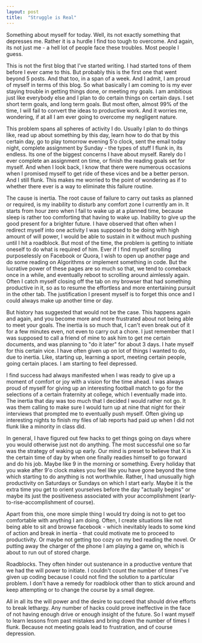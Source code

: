 ```yaml
---
layout: post
title:  "Struggle is Real"
---
```


 Something about myself for today. Well, its not exactly something that depresses me. Rather it is a hurdle I find too tough to overcome. And again, its not just me - a hell lot of people face these troubles. Most people I guess.

This is not the first blog that I've started writing. I had started tons of them before I ever came to this. But probably this is the first one that went beyond 5 posts. And that too, in a span of a week. And I admit, I am proud of myself in terms of this blog. So what basically I am coming to is my ever staying trouble in getting things done, or meeting my goals. I am ambitious just like everybody else and I plan to do certain things on certain days. I set short term goals, and long term goals. But most often, almost 99% of the time, I will fail to convert the ideas to productive work. And it worries me, wondering, if at all I am ever going to overcome my negligent nature.

This problem spans all spheres of activity I do. Usually I plan to do things like, read up about something by this day, learn how to do that by this certain day, go to play tomorrow evening 5'o clock, sent the email today night, complete assignment by Sunday - the types of stuff I flunk in, its endless. Its one of the biggest concerns I have about myself. Rarely do I ever complete an assignment on time, or finish the reading goals set for myself. And when I look back, I know that there were numerous occasions when I promised myself to get ride of these vices and be a better person. And I still flunk. This makes me worried to the point of wondering as if to whether there ever is a way to eliminate this failure routine.

The cause is inertia. The root cause of failure to carry out tasks as planned or required, is my inability to disturb any comfort zone I currently am in. It starts from hour zero when I fail to wake up at a planned time, because sleep is rather too comforting that having to wake up. Inability to give up the good present for a brighter future. I have observed that often when I redirect myself into one activity I was supposed to be doing with high amount of will power, I would be able to sustain in it without much pushing until I hit a roadblock. But most of the time, the problem is getting to initiate oneself to do what is required of him. Ever if I find myself scrolling purposelessly on Facebook or Quora, I wish to open up another page and do some reading on Algorithms or implement something in code. But the lucrative power of these pages are so much so that, we tend to comeback once in a while, and eventually reboot to scrolling around aimlessly again. Often I catch myself closing off the tab on my browser that had something productive in it, so as to resume the effortless and more entertaining pursuit in the other tab. The justification I present myself is to forget this once and I could always make up another time or day.

But history has suggested that would not be the case. This happens again and again, and you become more and more frustrated about not being able to meet your goals. The inertia is so much that, I can't even break out of it for a few minutes even, not even to carry out a chore. I just remember that I was supposed to call a friend of mine to ask him to get me certain documents, and was planning to "do it later" for about 3 days. I hate myself for this certain vice. I have often given up on lot of things I wanted to do, due to inertia. Like, starting up, learning a sport, meeting certain people, going certain places. I am starting to feel depressed.

I find success had always manifested when I was ready to give up a moment of comfort or joy with a vision for the time ahead. I was always proud of myself for giving up an interesting football match to go for the selections of a certain fraternity at college, which I eventually made into. The inertia that day was too much that I decided I would rather not go. It was them calling to make sure I would turn up at nine that night for their interviews that prompted me to eventually push myself. Often giving up interesting nights to finish my files of lab reports had paid up when I did not flunk like a minority in class did.

In general, I have figured out few hacks to get things going on days where you would otherwise just not do anything. The most successful one so far was the strategy of waking up early. Our mind is preset to believe that X is the certain time of day by when one finally readies himself to go forward and do his job. Maybe like 9 in the morning or something. Every holiday that you wake after 9'o clock makes you feel like you have gone beyond the time which starting to do anything is not worthwhile. Rather, I had unusually high productivity on Saturdays or Sundays on which I start early. Maybe it is the extra time you get to orient yourselves before the day "actually begins" or maybe its just the positiveness associated with your accomplishment (early-to-rise-accomplishment of course).

Apart from this, one more simple thing I would try doing is not to get too comfortable with anything I am doing. Often, I create situations like not being able to sit and browse facebook - which inevitably leads to some kind of action and break in inertia - that could motivate me to proceed to productivity. Or maybe not getting too cozy on my bed reading the novel. Or putting away the charger of the phone I am playing a game on, which is about to run out of stored charge.

Roadblocks. They often hinder out sustenance in a productive venture that we had the will power to initiate. I couldn't count the number of times I've given up coding because I could not find the solution to a particular problem. I don't have a remedy for roadblock other than to stick around and keep attempting or to change the course by a small degree.

All in all its the will power and the desire to succeed that should drive efforts to break lethargy. Any number of hacks could prove ineffective in the face of not having enough drive or enough insight of the future. So I want myself to learn lessons from past mistakes and bring down the number of times I flunk. Because not meeting goals lead to frustration, and of course depression. 
